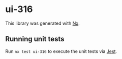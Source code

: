 # ui-316

This library was generated with [Nx](https://nx.dev).

## Running unit tests

Run `nx test ui-316` to execute the unit tests via [Jest](https://jestjs.io).
